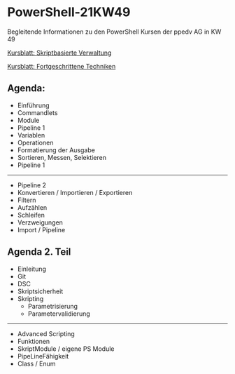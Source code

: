 # PowerShell-21KW49
Begleitende Informationen zu den PowerShell Kursen der ppedv AG in KW 49

[Kursblatt: Skriptbasierte Verwaltung](https://ppedv.de/schulung/kurse/PowershellAdministrationWindowslWMIActiveDirectoryIIS7cmdletspipelinesPs1Skripte.aspx)

[Kursblatt: Fortgeschrittene Techniken](https://ppedv.de/schulung/kurse/PowerShellCorecmdletScriptlernenFortgeschrittenWorkflowProgrammierungSeminarTraining.aspx)

## Agenda:
- Einführung
- Commandlets
- Module
- Pipeline 1
- Variablen
- Operationen
- Formatierung der Ausgabe
- Sortieren, Messen, Selektieren
- Pipeline 1
---
- Pipeline 2
- Konvertieren / Importieren / Exportieren
- Filtern
- Aufzählen
- Schleifen
- Verzweigungen
- Import / Pipeline

## Agenda 2. Teil
- Einleitung
- Git
- DSC 
- Skriptsicherheit
- Skripting
    - Parametrisierung
    - Parametervalidierung
---
- Advanced Scripting
- Funktionen
- SkriptModule / eigene PS Module
- PipeLineFähigkeit 
- Class / Enum
